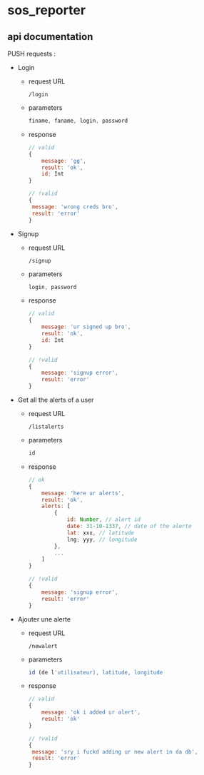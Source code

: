 # sos_reporter

## api documentation

PUSH requests :

- Login
  
  - request URL
    
    ```
    /login
    ```
  
  - parameters
    
    ```js
    finame, faname, login, password
    ```
  
  - response
    
    ```js
    // valid
    {
        message: 'gg',
        result: 'ok',
        id: Int
    }
    
    // !valid
    {
     message: 'wrong creds bro',
     result: 'error'
    }
    
    ```


- Signup
  
  - request URL
    
    ```
    /signup
    ```
  
  - parameters
    
    ```js
    login, password
    ```
  
  - response
    
    ```js
    // valid
    {    
        message: 'ur signed up bro',
        result: 'ok',
        id: Int
    }
    
    // !valid
    { 
        message: 'signup error',
        result: 'error'
    }
    ```


- Get all the alerts of a user
  
  - request URL
    
    ```
    /listalerts
    ```
  
  - parameters
    
    ```js
    id
    ```
  
  - response
    
    ```js
    // ok
    {    
        message: 'here ur alerts',
        result: 'ok',
        alerts: [
        	{
            	id: Number, // alert id
            	date: 31-10-1337, // date of the alerte
                lat: xxx, // latitude
                lng; yyy, // longitude
            },
            ...
        ]
    }
    
    // !valid
    { 
        message: 'signup error',
        result: 'error'
    }
    ```

- Ajouter une alerte
  
  - request URL
    
    ```
    /newalert
    ```
  
  - parameters
    
    ```js
    id (de l'utilisateur), latitude, longitude 
    ```
  
  - response
    
    ```js
    // valid
    {
        message: 'ok i added ur alert',
        result: 'ok'
    }
    
    // !valid
    {
     message: 'sry i fuckd adding ur new alert in da db',
     result: 'error'
    }
    
    ```
